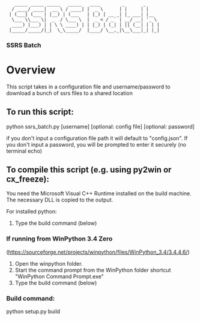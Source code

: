        _____ _____ _____   _____   ____        _       _     
      / ____/ ____|  __ \ / ____| |  _ \      | |     | |    
     | (___| (___ | |__) | (___   | |_) | __ _| |_ ___| |__  
      \___ \\___ \|  _  / \___ \  |  _ < / _` | __/ __| '_ \ 
      ____) |___) | | \ \ ____) | | |_) | (_| | || (__| | | |
     |_____/_____/|_|  \_\_____/  |____/ \__,_|\__\___|_| |_|
                                                             
                                                         
### SSRS Batch

# Overview
This script takes in a configuration file and username/password to download a bunch of ssrs files to a shared location

## To run this script:
python ssrs_batch.py [username] [optional: config file] [optional: password]

if you don't input a configuration file path it will default to "config.json".
If you don't input a password, you will be prompted to enter it securely (no terminal echo)

## To compile this script (e.g. using py2win or cx_freeze):
You need the Microsoft Visual C++ Runtime installed on the build machine.  The necessary DLL is copied to the output.

For installed python:
1. Type the build command (below)

### If running from WinPython 3.4 Zero 
(https://sourceforge.net/projects/winpython/files/WinPython_3.4/3.4.4.6/)

1. Open the winpython folder.  
2. Start the command prompt from the WinPython folder shortcut "WinPython Command Prompt.exe"
3. Type the build command (below) 

### Build command:

python setup.py build
